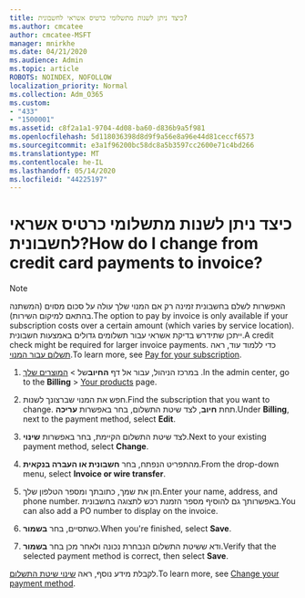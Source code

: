 ```yaml
---
title: כיצד ניתן לשנות מתשלומי כרטיס אשראי לחשבונית?
ms.author: cmcatee
author: cmcatee-MSFT
manager: mnirkhe
ms.date: 04/21/2020
ms.audience: Admin
ms.topic: article
ROBOTS: NOINDEX, NOFOLLOW
localization_priority: Normal
ms.collection: Adm_O365
ms.custom:
- "433"
- "1500001"
ms.assetid: c8f2a1a1-9704-4d08-ba60-d836b9a5f981
ms.openlocfilehash: 5d118036398d8d9f9a56e8a96e44d81ceccf6573
ms.sourcegitcommit: e3a1f96200bc58dc8a5b3597cc2600e71c4bd266
ms.translationtype: MT
ms.contentlocale: he-IL
ms.lasthandoff: 05/14/2020
ms.locfileid: "44225197"
---
```

# <a name="how-do-i-change-from-credit-card-payments-to-invoice"></a><span data-ttu-id="f1d2a-102">כיצד ניתן לשנות מתשלומי כרטיס אשראי לחשבונית?</span><span class="sxs-lookup"><span data-stu-id="f1d2a-102">How do I change from credit card payments to invoice?</span></span>

> [!NOTE]
> <span data-ttu-id="f1d2a-103">האפשרות לשלם בחשבונית זמינה רק אם המנוי שלך עולה על סכום מסוים (המשתנה בהתאם למיקום השירות).</span><span class="sxs-lookup"><span data-stu-id="f1d2a-103">The option to pay by invoice is only available if your subscription costs over a certain amount (which varies by service location).</span></span> <span data-ttu-id="f1d2a-104">ייתכן שתידרש בדיקת אשראי עבור תשלומים גדולים באמצעות חשבונית.</span><span class="sxs-lookup"><span data-stu-id="f1d2a-104">A credit check might be required for larger invoice payments.</span></span> <span data-ttu-id="f1d2a-105">כדי ללמוד עוד, ראה [תשלום עבור המנוי](https://docs.microsoft.com/office365/admin/subscriptions-and-billing/pay-for-your-subscription).</span><span class="sxs-lookup"><span data-stu-id="f1d2a-105">To learn more, see [Pay for your subscription](https://docs.microsoft.com/office365/admin/subscriptions-and-billing/pay-for-your-subscription).</span></span>

1. <span data-ttu-id="f1d2a-106">במרכז הניהול, עבור אל דף **החיוב**של  >  [המוצרים שלך](https://go.microsoft.com/fwlink/p/?linkid=842054) .</span><span class="sxs-lookup"><span data-stu-id="f1d2a-106">In the admin center, go to the **Billing** > [Your products](https://go.microsoft.com/fwlink/p/?linkid=842054) page.</span></span>

2. <span data-ttu-id="f1d2a-107">חפש את המנוי שברצונך לשנות.</span><span class="sxs-lookup"><span data-stu-id="f1d2a-107">Find the subscription that you want to change.</span></span> <span data-ttu-id="f1d2a-108">תחת **חיוב**, לצד שיטת התשלום, בחר באפשרות **עריכה**.</span><span class="sxs-lookup"><span data-stu-id="f1d2a-108">Under **Billing**, next to the payment method, select **Edit**.</span></span>

3. <span data-ttu-id="f1d2a-109">לצד שיטת התשלום הקיימת, בחר באפשרות **שינוי**.</span><span class="sxs-lookup"><span data-stu-id="f1d2a-109">Next to your existing payment method, select **Change**.</span></span>

4. <span data-ttu-id="f1d2a-110">מהתפריט הנפתח, בחר **חשבונית או העברה בנקאית**.</span><span class="sxs-lookup"><span data-stu-id="f1d2a-110">From the drop-down menu, select **Invoice or wire transfer**.</span></span>

5. <span data-ttu-id="f1d2a-111">הזן את שמך, כתובתך ומספר הטלפון שלך.</span><span class="sxs-lookup"><span data-stu-id="f1d2a-111">Enter your name, address, and phone number.</span></span> <span data-ttu-id="f1d2a-112">באפשרותך גם להוסיף מספר הזמנת רכש לתצוגה בחשבונית.</span><span class="sxs-lookup"><span data-stu-id="f1d2a-112">You can also add a PO number to display on the invoice.</span></span>

6. <span data-ttu-id="f1d2a-113">כשתסיים, בחר **בשמור**.</span><span class="sxs-lookup"><span data-stu-id="f1d2a-113">When you're finished, select **Save**.</span></span>

7. <span data-ttu-id="f1d2a-114">ודא ששיטת התשלום הנבחרת נכונה ולאחר מכן בחר **בשמור**.</span><span class="sxs-lookup"><span data-stu-id="f1d2a-114">Verify that the selected payment method is correct, then select **Save**.</span></span>

<span data-ttu-id="f1d2a-115">לקבלת מידע נוסף, ראה [שינוי שיטת התשלום](https://docs.microsoft.com/microsoft-365/commerce/billing-and-payments/change-payment-method).</span><span class="sxs-lookup"><span data-stu-id="f1d2a-115">To learn more, see [Change your payment method](https://docs.microsoft.com/microsoft-365/commerce/billing-and-payments/change-payment-method).</span></span>